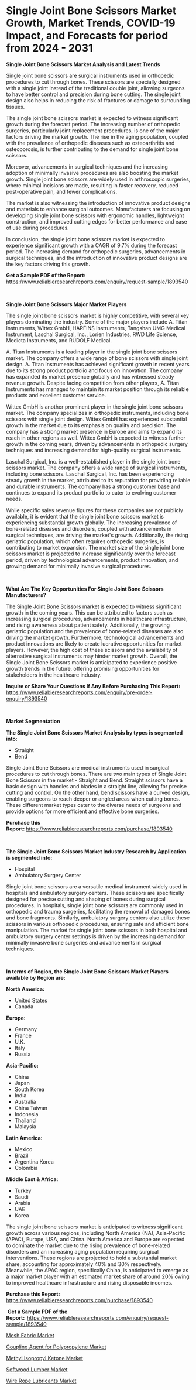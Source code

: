 <p><h1>Single Joint Bone Scissors Market Growth, Market Trends, COVID-19 Impact, and Forecasts for period from 2024 - 2031</h1></p><p><strong>Single Joint Bone Scissors Market Analysis and Latest Trends</strong></p>
<p><p>Single joint bone scissors are surgical instruments used in orthopedic procedures to cut through bones. These scissors are specially designed with a single joint instead of the traditional double joint, allowing surgeons to have better control and precision during bone cutting. The single joint design also helps in reducing the risk of fractures or damage to surrounding tissues.</p><p>The single joint bone scissors market is expected to witness significant growth during the forecast period. The increasing number of orthopedic surgeries, particularly joint replacement procedures, is one of the major factors driving the market growth. The rise in the aging population, coupled with the prevalence of orthopedic diseases such as osteoarthritis and osteoporosis, is further contributing to the demand for single joint bone scissors.</p><p>Moreover, advancements in surgical techniques and the increasing adoption of minimally invasive procedures are also boosting the market growth. Single joint bone scissors are widely used in arthroscopic surgeries, where minimal incisions are made, resulting in faster recovery, reduced post-operative pain, and fewer complications.</p><p>The market is also witnessing the introduction of innovative product designs and materials to enhance surgical outcomes. Manufacturers are focusing on developing single joint bone scissors with ergonomic handles, lightweight construction, and improved cutting edges for better performance and ease of use during procedures.</p><p>In conclusion, the single joint bone scissors market is expected to experience significant growth with a CAGR of 9.7% during the forecast period. The increasing demand for orthopedic surgeries, advancements in surgical techniques, and the introduction of innovative product designs are the key factors driving this growth.</p></p>
<p><strong>Get a Sample PDF of the Report:&nbsp;</strong> <a href="https://www.reliableresearchreports.com/enquiry/request-sample/1893540">https://www.reliableresearchreports.com/enquiry/request-sample/1893540</a></p>
<p>&nbsp;</p>
<p><strong>Single Joint Bone Scissors Major Market Players</strong></p>
<p><p>The single joint bone scissors market is highly competitive, with several key players dominating the industry. Some of the major players include A. Titan Instruments, Wittex GmbH, HARFINS Instruments, Tangshan UMG Medical Instrument, Laschal Surgical, Inc., Lorien Industries, RWD Life Science, Medicta Instruments, and RUDOLF Medical.</p><p>A. Titan Instruments is a leading player in the single joint bone scissors market. The company offers a wide range of bone scissors with single joint design. A. Titan Instruments has achieved significant growth in recent years due to its strong product portfolio and focus on innovation. The company has expanded its market presence globally and has witnessed steady revenue growth. Despite facing competition from other players, A. Titan Instruments has managed to maintain its market position through its reliable products and excellent customer service.</p><p>Wittex GmbH is another prominent player in the single joint bone scissors market. The company specializes in orthopedic instruments, including bone scissors with single joint design. Wittex GmbH has experienced substantial growth in the market due to its emphasis on quality and precision. The company has a strong market presence in Europe and aims to expand its reach in other regions as well. Wittex GmbH is expected to witness further growth in the coming years, driven by advancements in orthopedic surgery techniques and increasing demand for high-quality surgical instruments.</p><p>Laschal Surgical, Inc. is a well-established player in the single joint bone scissors market. The company offers a wide range of surgical instruments, including bone scissors. Laschal Surgical, Inc. has been experiencing steady growth in the market, attributed to its reputation for providing reliable and durable instruments. The company has a strong customer base and continues to expand its product portfolio to cater to evolving customer needs.</p><p>While specific sales revenue figures for these companies are not publicly available, it is evident that the single joint bone scissors market is experiencing substantial growth globally. The increasing prevalence of bone-related diseases and disorders, coupled with advancements in surgical techniques, are driving the market's growth. Additionally, the rising geriatric population, which often requires orthopedic surgeries, is contributing to market expansion. The market size of the single joint bone scissors market is projected to increase significantly over the forecast period, driven by technological advancements, product innovation, and growing demand for minimally invasive surgical procedures.</p></p>
<p>&nbsp;</p>
<p><strong>What Are The Key Opportunities For Single Joint Bone Scissors Manufacturers?</strong></p>
<p><p>The Single Joint Bone Scissors market is expected to witness significant growth in the coming years. This can be attributed to factors such as increasing surgical procedures, advancements in healthcare infrastructure, and rising awareness about patient safety. Additionally, the growing geriatric population and the prevalence of bone-related diseases are also driving the market growth. Furthermore, technological advancements and product innovations are likely to create lucrative opportunities for market players. However, the high cost of these scissors and the availability of alternative surgical instruments may hinder market growth. Overall, the Single Joint Bone Scissors market is anticipated to experience positive growth trends in the future, offering promising opportunities for stakeholders in the healthcare industry.</p></p>
<p><strong>Inquire or Share Your Questions If Any Before Purchasing This Report:</strong> <a href="https://www.reliableresearchreports.com/enquiry/pre-order-enquiry/1893540">https://www.reliableresearchreports.com/enquiry/pre-order-enquiry/1893540</a></p>
<p>&nbsp;</p>
<p><strong>Market Segmentation</strong></p>
<p><strong>The Single Joint Bone Scissors Market Analysis by types is segmented into:</strong></p>
<p><ul><li>Straight</li><li>Bend</li></ul></p>
<p><p>Single Joint Bone Scissors are medical instruments used in surgical procedures to cut through bones. There are two main types of Single Joint Bone Scissors in the market - Straight and Bend. Straight scissors have a basic design with handles and blades in a straight line, allowing for precise cutting and control. On the other hand, bend scissors have a curved design, enabling surgeons to reach deeper or angled areas when cutting bones. These different market types cater to the diverse needs of surgeons and provide options for more efficient and effective bone surgeries.</p></p>
<p><strong>Purchase this Report:&nbsp;</strong><a href="https://www.reliableresearchreports.com/purchase/1893540">https://www.reliableresearchreports.com/purchase/1893540</a></p>
<p>&nbsp;</p>
<p><strong>The Single Joint Bone Scissors Market Industry Research by Application is segmented into:</strong></p>
<p><ul><li>Hospital</li><li>Ambulatory Surgery Center</li></ul></p>
<p><p>Single joint bone scissors are a versatile medical instrument widely used in hospitals and ambulatory surgery centers. These scissors are specifically designed for precise cutting and shaping of bones during surgical procedures. In hospitals, single joint bone scissors are commonly used in orthopedic and trauma surgeries, facilitating the removal of damaged bones and bone fragments. Similarly, ambulatory surgery centers also utilize these scissors in various orthopedic procedures, ensuring safe and efficient bone manipulation. The market for single joint bone scissors in both hospital and ambulatory surgery center settings is driven by the increasing demand for minimally invasive bone surgeries and advancements in surgical techniques.</p></p>
<p>&nbsp;</p>
<p><strong>In terms of Region, the Single Joint Bone Scissors Market Players available by Region are:</strong></p>
<p>
    <p> <strong> North America: </strong>
        <ul>
            <li>United States</li>
            <li>Canada</li>
        </ul>
        </p> 
    <p> <strong> Europe: </strong>
        <ul>
            <li>Germany</li>
            <li>France</li>
            <li>U.K.</li>
            <li>Italy</li>
            <li>Russia</li>
        </ul>
        </p> 
    <p> <strong> Asia-Pacific: </strong>
        <ul>
            <li>China</li>
            <li>Japan</li>
            <li>South Korea</li>
            <li>India</li>
            <li>Australia</li>
            <li>China Taiwan</li>
            <li>Indonesia</li>
            <li>Thailand</li>
            <li>Malaysia</li>
        </ul>
        </p> 
    <p> <strong> Latin America: </strong>
        <ul>
            <li>Mexico</li>
            <li>Brazil</li>
            <li>Argentina Korea</li>
            <li>Colombia</li>
        </ul>
        </p> 
    <p> <strong> Middle East & Africa: </strong>
        <ul>
            <li>Turkey</li>
            <li>Saudi</li>
            <li>Arabia</li>
            <li>UAE</li>
            <li>Korea</li>
        </ul>
    </p>
    </p>
<p><p>The single joint bone scissors market is anticipated to witness significant growth across various regions, including North America (NA), Asia-Pacific (APAC), Europe, USA, and China. North America and Europe are expected to dominate the market due to the rising prevalence of bone-related disorders and an increasing aging population requiring surgical interventions. These regions are projected to hold a substantial market share, accounting for approximately 40% and 30% respectively. Meanwhile, the APAC region, specifically China, is anticipated to emerge as a major market player with an estimated market share of around 20% owing to improved healthcare infrastructure and rising disposable incomes.</p></p>
<p><strong>Purchase this Report: </strong><a href="https://www.reliableresearchreports.com/purchase/1893540">https://www.reliableresearchreports.com/purchase/1893540</a></p>
<p>&nbsp;<strong>Get a Sample PDF of the Report:&nbsp;&nbsp;</strong><a href="https://www.reliableresearchreports.com/enquiry/request-sample/1893540">https://www.reliableresearchreports.com/enquiry/request-sample/1893540</a></p>
<p><strong></strong></p>
<p><p><a href="https://medium.com/@blockchainbaron55/mesh-fabric-market-comprehensive-assessment-by-type-application-and-geography-84514db145c4">Mesh Fabric Market</a></p><p><a href="https://medium.com/@blockchainbaron55/analyzing-coupling-agent-for-polypropylene-market-global-industry-perspective-and-forecast-2024-ca78b688fd56">Coupling Agent for Polypropylene Market</a></p><p><a href="https://medium.com/@blockchainbaron55/methyl-isopropyl-ketone-market-report-reveals-the-latest-trends-and-growth-opportunities-of-this-2c23fc004bab">Methyl Isopropyl Ketone Market</a></p><p><a href="https://medium.com/@blockchainbaron55/softwood-lumber-market-report-reveals-the-latest-trends-and-growth-opportunities-of-this-market-76c496ac5c3b">Softwood Lumber Market</a></p><p><a href="https://medium.com/p/b0c7b606a9bd/edit">Wire Rope Lubricants Market</a></p></p>